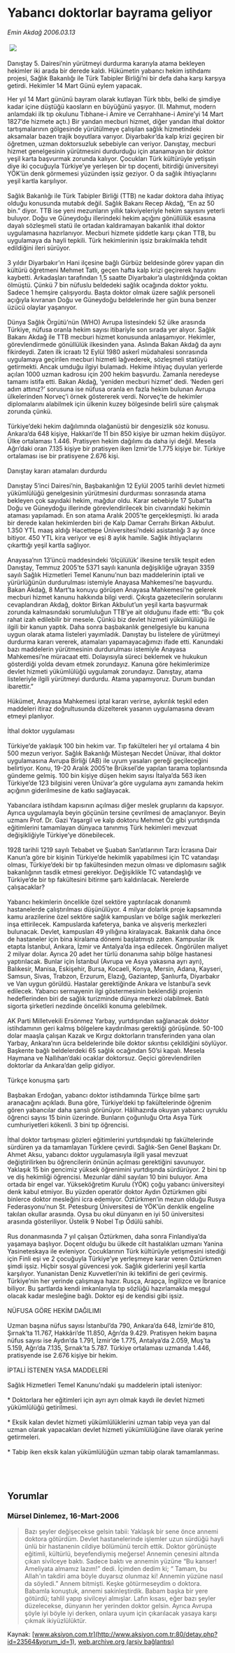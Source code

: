 # Yabancı doktorlar bayrama geliyor

*Emin Akdağ 2006.03.13*

<div bgcolor="#FFFFFF">
 <font class="content">
  <p>
   <!--- Resim Burada ---------->
   <img border="0" hspace="5" src="/web/20060317115551im_/http://www.aksiyon.com.tr/resim/588/63.jpg" vspace="5"/>
   <!--- Resim Burada ---------->
  </p>
 </font>
 <font class="content">
  Danıştay 5. Dairesi’nin yürütmeyi durdurma kararıyla atama bekleyen hekimler iki arada bir derede kaldı. Hükümetin yabancı hekim istihdamı projesi, Sağlık Bakanlığı ile Türk Tabipler Birliği’ni bir defa daha karşı karşıya getirdi. Hekimler 14 Mart Günü eylem yapacak.
 </font>
 <p>
  <font class="content">
   Her yıl 14 Mart gününü bayram olarak kutlayan Türk tıbbı, belki de şimdiye kadar içine düştüğü kaosların en büyüğünü yaşıyor. (II. Mahmut, modern anlamdaki ilk tıp okulunu Tıbhane-i Amire ve Cerrahhane-i Amire’yi 14 Mart 1827’de hizmete açtı.) Bir yandan mecburi hizmet, diğer yandan ithal doktor tartışmalarının gölgesinde yürütülmeye çalışılan sağlık hizmetindeki aksamalar bazen trajik boyutlara varıyor. Diyarbakır’da kalp krizi geçiren bir öğretmen, uzman doktorsuzluk sebebiyle can veriyor. Danıştay, mecburi hizmet genelgesinin yürütmesini durdurduğu için atanamayan bir doktor yeşil karta başvurmak zorunda kalıyor. Çocukları Türk kültürüyle yetişsin diye iki çocuğuyla Türkiye’ye yerleşen bir tıp doçenti, bitirdiği üniversiteyi YÖK’ün denk görmemesi yüzünden işsiz geziyor. O da sağlık ihtiyaçlarını yeşil kartla karşılıyor.
   <br>
    <br>
     Sağlık Bakanlığı ile Türk Tabipler Birliği (TTB) ne kadar doktora daha ihtiyaç olduğu konusunda mutabık değil. Sağlık Bakanı Recep Akdağ, “En az 50 bin.” diyor. TTB ise yeni mezunların yıllık takviyeleriyle hekim sayısını yeterli buluyor. Doğu ve Güneydoğu illerindeki hekim açığını gönüllülük esasına dayalı sözleşmeli statü ile ortadan kaldıramayan bakanlık ithal doktor uygulamasına hazırlanıyor. Mecburi hizmete şiddetle karşı çıkan TTB, bu uygulamaya da hayli tepkili. Türk hekimlerinin işsiz bırakılmakla tehdit edildiğini ileri sürüyor.
     <br/>
     <br/>
     3 yıldır Diyarbakır’ın Hani ilçesine bağlı Gürbüz beldesinde görev yapan din kültürü öğretmeni Mehmet Tatlı, geçen hafta kalp krizi geçirerek hayatını kaybetti. Arkadaşları tarafından 1,5 saatte Diyarbakır’a ulaştırıldığında çoktan ölmüştü. Çünkü 7 bin nüfuslu beldedeki sağlık ocağında doktor yoktu. Sadece 1 hemşire çalışıyordu. Başta doktor olmak üzere sağlık personeli açığıyla kıvranan Doğu ve Güneydoğu beldelerinde her gün buna benzer üzücü olaylar yaşanıyor.
     <br/>
     <br/>
     Dünya Sağlık Örgütü’nün (WHO) Avrupa listesindeki 52 ülke arasında Türkiye, nüfusa oranla hekim sayısı itibariyle son sırada yer alıyor. Sağlık Bakanı Akdağ ile TTB mecburi hizmet konusunda anlaşamıyor. Hekimler, görevlendirmede gönüllülük ilkesinden yana. Aslında Bakan Akdağ da aynı fikirdeydi. Zaten ilk icraatı 12 Eylül 1980 askerî müdahalesi sonrasında uygulamaya geçirilen mecburi hizmeti lağvederek, sözleşmeli statüyü getirmekti. Ancak umduğu ilgiyi bulamadı. Hekime ihtiyaç duyulan yerlerde açılan 1000 uzman kadrosu için 200 hekim başvurdu. Zamanla neredeyse tamamı istifa etti. Bakan Akdağ, ‘yeniden mecburi hizmet’ dedi. ‘Neden geri adım attınız?’ sorusuna ise nüfusa oranla en fazla hekim bulunan Avrupa ülkelerinden Norveç’i örnek göstererek verdi. Norveç’te de hekimler diplomalarını alabilmek için ülkenin kuzey bölgesinde belirli süre çalışmak zorunda çünkü.
     <br/>
     <br/>
     Türkiye’deki hekim dağılımında olağanüstü bir dengesizlik söz konusu. Ankara’da 648 kişiye, Hakkari’de 11 bin 850 kişiye bir uzman hekim düşüyor. Ülke ortalaması 1.446. Pratisyen hekim dağılımı da daha iyi değil. Mesela Ağrı’daki oran 7.135 kişiye bir pratisyen iken İzmir’de 1.775 kişiye bir. Türkiye ortalaması ise bir pratisyene 2.676 kişi.
     <br/>
     <br/>
     Danıştay kararı atamaları durdurdu
     <br/>
     <br/>
     Danıştay 5’inci Dairesi’nin, Başbakanlığın 12 Eylül 2005 tarihli devlet hizmeti yükümlülüğü genelgesinin yürütmesini durdurması sonrasında atama bekleyen çok sayıdaki hekim, mağdur oldu. Karar sebebiyle 17 Şubat’ta Doğu ve Güneydoğu illerinde görevlendirilecek bin civarındaki hekimin ataması yapılamadı. En son atama Aralık 2005’te gerçekleşmişti. İki arada bir derede kalan hekimlerden biri de Kalp Damar Cerrahı Birkan Akbulut. 1.350 YTL maaş aldığı Hacettepe Üniversitesi’ndeki asistanlığı 3 ay önce bitiyor. 450 YTL kira veriyor ve eşi 8 aylık hamile. Sağlık ihtiyaçlarını çıkarttığı yeşil kartla sağlıyor.
     <br/>
     <br/>
     Anayasa’nın 13’üncü maddesindeki ‘ölçülülük’ ilkesine terslik tespit eden Danıştay, Temmuz 2005’te 5371 sayılı kanunla değişikliğe uğrayan 3359 sayılı Sağlık Hizmetleri Temel Kanunu’nun bazı maddelerinin iptali ve yürürlüğünün durdurulması istemiyle Anayasa Mahkemesi’ne başvurdu. Bakan Akdağ, 8 Mart’ta konuyu görüşen Anayasa Mahkemesi’ne gelerek mecburi hizmet kanunu hakkında bilgi verdi. Çıkışta gazetecilerin sorularını cevaplandıran Akdağ, doktor Birkan Akbulut’un yeşil karta başvurmak zorunda kalmasındaki sorumluluğun TTB’ye ait olduğunu ifade etti: “Bu çok rahat izah edilebilir bir mesele. Çünkü biz devlet hizmeti yükümlülüğü ile ilgili bir kanun yaptık. Daha sonra başbakanlık genelgesiyle bu kanuna uygun olarak atama listeleri yayımladık. Danıştay bu listelere de yürütmeyi durdurma kararı vererek, atamaları yapamayacağımızı ifade etti. Kanundaki bazı maddelerin yürütmesinin durdurulması istemiyle Anayasa Mahkemesi’ne müracaat etti. Dolayısıyla süreci beklemek ve hukukun gösterdiği yolda devam etmek zorundayız. Kanuna göre hekimlerimize devlet hizmeti yükümlülüğü uygulamak zorundayız. Danıştay, atama listeleriyle ilgili yürütmeyi durdurdu. Atama yapamıyoruz. Durum bundan ibarettir.”
     <br/>
     <br/>
     Hükümet, Anayasa Mahkemesi iptal kararı verirse, aykırılık teşkil eden maddeleri itiraz doğrultusunda düzelterek yasanın uygulamasına devam etmeyi planlıyor.
     <br/>
     <br/>
     İthal doktor uygulaması
     <br/>
     <br/>
     Türkiye’de yaklaşık 100 bin hekim var. Tıp fakülteleri her yıl ortalama 4 bin 500 mezun veriyor. Sağlık Bakanlığı Müsteşarı Necdet Ünüvar, ithal doktor uygulamasına Avrupa Birliği (AB) ile uyum yasaları gereği geçileceğini belirtiyor. Konu, 19-20 Aralık 2005’te Brüksel’de yapılan tarama toplantısında gündeme gelmiş. 100 bin kişiye düşen hekim sayısı İtalya’da 563 iken Türkiye’de 123 bilgisini veren Ünüvar’a göre uygulama aynı zamanda hekim açığının giderilmesine de katkı sağlayacak.
     <br/>
     <br/>
     Yabancılara istihdam kapısının açılması diğer meslek gruplarını da kapsıyor. Ayrıca uygulamayla beyin göçünün tersine çevrilmesi de amaçlanıyor. Beyin uzmanı Prof. Dr. Gazi Yaşargil ve kalp doktoru Mehmet Öz gibi yurtdışında eğitimlerini tamamlayan dünyaca tanınmış Türk hekimleri mevzuat değişikliğiyle Türkiye’ye dönebilecek.
     <br/>
     <br/>
     1928 tarihli 1219 sayılı Tebabet ve Şuabatı San’atlarının Tarzı İcrasına Dair Kanun’a göre bir kişinin Türkiye’de hekimlik yapabilmesi için TC vatandaşı olması, Türkiye’deki bir tıp fakültesinden mezun olması ve diplomasını sağlık bakanlığının tasdik etmesi gerekiyor. Değişiklikle TC vatandaşlığı ve Türkiye’de bir tıp fakültesini bitirme şartı kaldırılacak. Nerelerde çalışacaklar?
     <br/>
     <br/>
     Yabancı hekimlerin öncelikle özel sektöre yaptırılacak donanımlı hastanelerde çalıştırılması düşünülüyor. 4 milyar dolarlık proje kapsamında kamu arazilerine özel sektöre sağlık kampusları ve bölge sağlık merkezleri inşa ettirilecek. Kampuslarda kafeterya, banka ve alışveriş merkezleri bulunacak. Devlet, kampusları 49 yıllığına kiralayacak. Bakanlık daha önce de hastaneler için bina kiralama dönemi başlatmıştı zaten. Kampuslar ilk etapta İstanbul, Ankara, İzmir ve Antalya’da inşa edilecek. Öngörülen maliyet 2 milyar dolar. Ayrıca 20 adet her türlü donanıma sahip bölge hastanesi yaptırılacak. Bunlar için İstanbul (Avrupa ve Asya yakasına ayrı ayrı), Balıkesir, Manisa, Eskişehir, Bursa, Kocaeli, Konya, Mersin, Adana, Kayseri, Samsun, Sivas, Trabzon, Erzurum, Elazığ, Gaziantep, Şanlıurfa, Diyarbakır ve Van uygun görüldü. Hastalar gerektiğinde Ankara ve İstanbul’a sevk edilecek. Yabancı sermayenin ilgi göstermesinin beklendiği projenin hedeflerinden biri de sağlık turizminde dünya merkezi olabilmek. Batılı sigorta şirketleri nezdinde öncelikli konuma gelebilmek.
     <br/>
     <br/>
     AK Parti Milletvekili Ersönmez Yarbay, yurtdışından sağlanacak doktor istihdamının geri kalmış bölgelere kaydırılması gerektiği görüşünde. 50-100 dolar maaşla çalışan Kazak ve Kırgız doktorların transferinden yana olan Yarbay, Ankara’nın ücra beldelerinde bile doktor sıkıntısı çekildiğini söylüyor. Başkente bağlı beldelerdeki 65 sağlık ocağından 50’si kapalı. Mesela Haymana ve Nallıhan’daki ocaklar doktorsuz. Geçici görevlendirilen doktorlar da Ankara’dan gelip gidiyor.
     <br/>
     <br/>
     Türkçe konuşma şartı
     <br/>
     <br/>
     Başbakan Erdoğan, yabancı doktor istihdamında Türkçe bilme şartı aranacağını açıkladı. Buna göre, Türkiye’deki tıp fakültelerinde öğrenim gören yabancılar daha şanslı görünüyor. Hâlihazırda okuyan yabancı uyruklu öğrenci sayısı 15 binin üzerinde. Bunların çoğunluğu Orta Asya Türk cumhuriyetleri kökenli. 3 bini tıp öğrencisi.
     <br/>
     <br/>
     İthal doktor tartışması gözleri eğitimlerini yurtdışındaki tıp fakültelerinde sürdüren ya da tamamlayan Türklere çevirdi. Sağlık-Sen Genel Başkanı Dr. Ahmet Aksu, yabancı doktor uygulamasıyla ilgili yasal mevzuat değiştirilirken bu öğrencilerin önünün açılması gerektiğini savunuyor. Yaklaşık 15 bin gencimiz yüksek öğrenimini yurtdışında sürdürüyor. 2 bini tıp ve diş hekimliği öğrencisi. Mezunlar dâhil sayıları 10 bini buluyor. Ama ortada bir engel var. Yükseköğretim Kurulu (YÖK) çoğu yabancı üniversiteyi denk kabul etmiyor. Bu yüzden operatör doktor Aydın Öztürkmen gibi binlerce doktor mesleğini icra edemiyor. Öztürkmen’in mezun olduğu Rusya Federasyonu’nun St. Petesburg Üniversitesi de YÖK’ün denklik engeline takılan okullar arasında. Oysa bu okul dünyanın en iyi 50 üniversitesi arasında gösteriliyor. Üstelik 9 Nobel Tıp Ödülü sahibi.
     <br/>
     <br/>
     Rus donanmasında 7 yıl çalışan Öztürkmen, daha sonra Finlandiya’da yaşamaya başlıyor. Doçent olduğu bu ülkede cilt hastalıkları uzmanı Yanina Yasineteskaya ile evleniyor. Çocuklarının Türk kültürüyle yetişmesini istediği için Finli eşi ve 2 çocuğuyla Türkiye’ye yerleşmeye karar veren Öztürkmen şimdi işsiz. Hiçbir sosyal güvencesi yok. Sağlık giderlerini yeşil kartla karşılıyor. Yunanistan Deniz Kuvvetleri’nin iki teklifini de geri çevirmiş. Türkiye’nin her yerinde çalışmaya hazır. Rusça, Arapça, İngilizce ve İbranice biliyor. Bu şartlarda kendi imkanlarıyla tıp sözlüğü hazırlamakla meşgul olacak kadar mesleğine bağlı. Doktor eşi de kendisi gibi işsiz.
     <br/>
     <br/>
     NÜFUSA GÖRE HEKİM DAĞILIMI
     <br/>
     <br/>
     Uzman başına nüfus sayısı İstanbul’da 790, Ankara’da 648, İzmir’de 810, Şırnak’ta 11.767, Hakkâri’de 11.850, Ağrı’da 9.429. Pratisyen hekim başına nüfus sayısı ise Aydın’da 1.791, İzmir’de 1.775, Antalya’da 2.059, Muş’ta 5.159, Ağrı’da 7.135, Şırnak’ta 5.787. Türkiye ortalaması uzmanda 1.446, pratisyende ise 2.676 kişiye bir hekim.
     <br/>
     <br/>
     İPTALİ İSTENEN YASA MADDELERİ
     <br/>
     <br/>
     Sağlık Hizmetleri Temel Kanunu’ndaki şu maddelerin iptali isteniyor:
     <br/>
     <br/>
     * Doktorlara her eğitimleri için ayrı ayrı olmak kaydı ile devlet hizmeti yükümlülüğü getirilmesi.
     <br/>
     <br/>
     * Eksik kalan devlet hizmeti yükümlülüklerini uzman tabip veya yan dal uzman olarak yapacakları devlet hizmeti yükümlülüğüne ilave olarak yerine getirmeleri.
     <br/>
     <br/>
     * Tabip iken eksik kalan yükümlülüğün uzman tabip olarak tamamlanması.
     <br/>
    </br>
   </br>
  </font>
  <br/>
  <!---- YAZI SONU ----------->
 </p>
</div>


## Yorumlar

### Mürsel Dinlemez, 16-Mart-2006
> Bazı şeyler değişecekse gelsin tabii: 
> Yaklaşık bir sene önce annemi doktora götürdüm. Devlet hastanelerinde işlemler uzun sürdüğü hayli ünlü bir hastanenin cildiye bölümünü tercih ettik. Doktor görünüşte eğitimli, kültürlü, beyefendiymiş meğerse! Annemin çenesini altında çıkan sivilceye baktı. Sadece baktı ve annemin yüzüne “Bu kanser! Ameliyata almamız lazım!” dedi. İçimden dedim ki; “ Tamam, bu  Allah'ın takdiri ama böyle duyarsız olunmaz ki! Annemin yüzüne nasıl da söyledi.” Annem bitmişti. Keşke götürmeseydim o doktora. Babamla konuştuk, annemi sakinleştirdik. Babam başka bir yere götürdü; tahlil yapıp sivilceyi almışlar. Lafın kısası, eğer bazı şeyler düzelecekse, dünyanın her yerinden doktor gelsin. Ayrıca Avrupa şöyle iyi böyle iyi derken, onlara uyum için çıkarılacak yasaya karşı çıkmak ikiyüzlülüktür.

Kaynak: [www.aksiyon.com.tr](http://www.aksiyon.com.tr:80/detay.php?id=23564&yorum_id=1), [web.archive.org (arşiv bağlantısı)](http://web.archive.org/web/20060317115551/http://www.aksiyon.com.tr:80/detay.php?id=23564&yorum_id=1)
